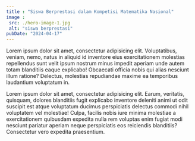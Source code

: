 ```yaml
---
title : "Siswa Berprestasi dalam Kompetisi Matematika Nasional"
image :
 src: ./hero-image-1.jpg
 alt: "siswa berprestasi"
pubDate: "2024-04-17"
---
```

Lorem ipsum dolor sit amet, consectetur adipisicing elit. Voluptatibus, veniam, nemo, natus in aliquid id inventore eius exercitationem molestias repellendus sunt velit ipsum nostrum minus impedit aperiam unde autem totam blanditiis eaque explicabo! Obcaecati officia nobis qui alias nesciunt illum ratione? Delectus, molestias repudiandae maxime ea temporibus laudantium voluptatum in.

Lorem ipsum dolor sit amet, consectetur adipisicing elit. Earum, veritatis, quisquam, dolores blanditiis fugit explicabo inventore deleniti animi ut odit suscipit est atque voluptatum ducimus perspiciatis delectus commodi nihil voluptatem vel molestiae! Culpa, facilis nobis iure minima molestiae a exercitationem quibusdam expedita nulla rem voluptas enim fugiat modi nesciunt pariatur aperiam neque perspiciatis eos reiciendis blanditiis? Consectetur vero expedita praesentium.

